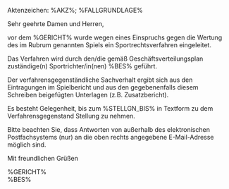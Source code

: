 Aktenzeichen: %AKZ%; %FALLGRUNDLAGE% 
  
Sehr geehrte Damen und Herren,  
  
vor dem %GERICHT% wurde wegen eines Einspruchs gegen die Wertung des im Rubrum genannten Spiels ein Sportrechtsverfahren eingeleitet.  
   
  
Das Verfahren wird durch den/die gemäß Geschäftsverteilungsplan zuständige(n) Sportrichter/in(nen) %BES% geführt.  
  
Der verfahrensgegenständliche Sachverhalt ergibt sich aus den Eintragungen im Spielbericht und aus den gegebenenfalls diesem Schreiben beigefügten Unterlagen (z.B. Zusatzbericht).  
  
Es besteht Gelegenheit, bis zum %STELLGN_BIS% in Textform zu dem Verfahrensgegenstand Stellung zu nehmen.  
  
Bitte beachten Sie, dass Antworten von außerhalb des elektronischen Postfachsystems (nur) an die oben rechts angegebene E-Mail-Adresse möglich sind.  
  
Mit freundlichen Grüßen  
  
%GERICHT%  
%BES%  
